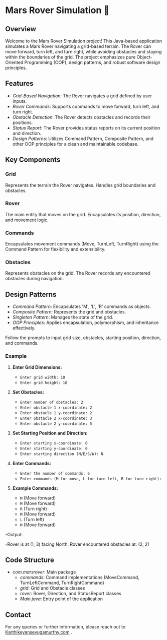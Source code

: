 # Mars Rover Simulation 🚀

## Overview

Welcome to the Mars Rover Simulation project! This Java-based application simulates a Mars Rover navigating a grid-based terrain. The Rover can move forward, turn left, and turn right, while avoiding obstacles and staying within the boundaries of the grid. The project emphasizes pure Object-Oriented Programming (OOP), design patterns, and robust software design principles.

## Features

- *Grid-Based Navigation*: The Rover navigates a grid defined by user inputs.
- *Rover Commands*: Supports commands to move forward, turn left, and turn right.
- *Obstacle Detection*: The Rover detects obstacles and records their positions.
- *Status Report*: The Rover provides status reports on its current position and direction.
- *Design Patterns*: Utilizes Command Pattern, Composite Pattern, and other OOP principles for a clean and maintainable codebase.

## Key Components

### Grid

Represents the terrain the Rover navigates. Handles grid boundaries and obstacles.

### Rover

The main entity that moves on the grid. Encapsulates its position, direction, and movement logic.

### Commands

Encapsulates movement commands (Move, TurnLeft, TurnRight) using the Command Pattern for flexibility and extensibility.

### Obstacles

Represents obstacles on the grid. The Rover records any encountered obstacles during navigation.

## Design Patterns

- *Command Pattern*: Encapsulates 'M', 'L', 'R' commands as objects.
- *Composite Pattern*: Represents the grid and obstacles.
- *Singleton Pattern*: Manages the state of the grid.
- *OOP Principles*: Applies encapsulation, polymorphism, and inheritance effectively.


Follow the prompts to input grid size, obstacles, starting position, direction, and commands.

### Example

1. **Enter Grid Dimensions:**
   - `Enter grid width: 10`  
   - `Enter grid height: 10`

2. **Set Obstacles:**
   - `Enter number of obstacles: 2`
   - `Enter obstacle 1 x-coordinate: 2`
   - `Enter obstacle 1 y-coordinate: 2`
   - `Enter obstacle 2 x-coordinate: 3`
   - `Enter obstacle 2 y-coordinate: 5`

3. **Set Starting Position and Direction:**
   - `Enter starting x-coordinate: 0`
   - `Enter starting y-coordinate: 0`
   - `Enter starting direction (N/E/S/W): N`

4. **Enter Commands:**
   - `Enter the number of commands: 6`
   - `Enter commands (M for move, L for turn left, R for turn right):`

5. **Example Commands:**
   - `M` (Move forward)
   - `M` (Move forward)
   - `R` (Turn right)
   - `M` (Move forward)
   - `L` (Turn left)
   - `M` (Move forward)


-Output:

-Rover is at (1, 3) facing North.
Rover encountered obstacles at:
(2, 2)


## Code Structure

- *com.marsrover*: Main package
  - *commands*: Command implementations (MoveCommand, TurnLeftCommand, TurnRightCommand)
  - *grid*: Grid and Obstacle classes
  - *rover*: Rover, Direction, and StatusReport classes
  - *Main.java*: Entry point of the application



## Contact

For any queries or further information, please reach out to [Karthikeyansevugamurthy.com](mailto:Karthikeyansevugamurthy.com) .
